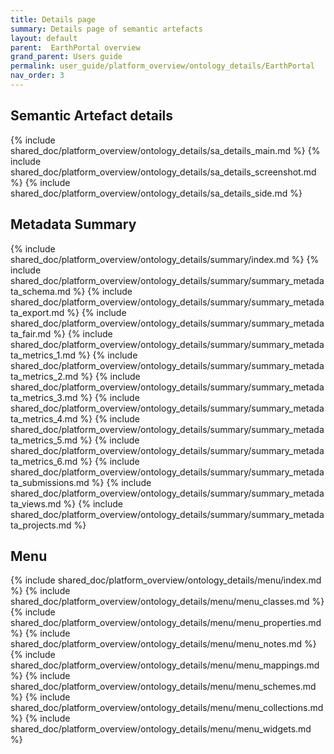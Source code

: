 ```yaml
---
title: Details page
summary: Details page of semantic artefacts
layout: default
parent:  EarthPortal overview
grand_parent: Users guide
permalink: user_guide/platform_overview/ontology_details/EarthPortal
nav_order: 3
---
```




## Semantic Artefact details
{% include shared_doc/platform_overview/ontology_details/sa_details_main.md  %}
{% include shared_doc/platform_overview/ontology_details/sa_details_screenshot.md  %}
{% include shared_doc/platform_overview/ontology_details/sa_details_side.md  %}

## Metadata Summary
{% include shared_doc/platform_overview/ontology_details/summary/index.md  %}
{% include shared_doc/platform_overview/ontology_details/summary/summary_metadata_schema.md  %}
{% include shared_doc/platform_overview/ontology_details/summary/summary_metadata_export.md  %}
{% include shared_doc/platform_overview/ontology_details/summary/summary_metadata_fair.md  %}
{% include shared_doc/platform_overview/ontology_details/summary/summary_metadata_metrics_1.md  %}
{% include shared_doc/platform_overview/ontology_details/summary/summary_metadata_metrics_2.md  %}
{% include shared_doc/platform_overview/ontology_details/summary/summary_metadata_metrics_3.md  %}
{% include shared_doc/platform_overview/ontology_details/summary/summary_metadata_metrics_4.md  %}
{% include shared_doc/platform_overview/ontology_details/summary/summary_metadata_metrics_5.md  %}
{% include shared_doc/platform_overview/ontology_details/summary/summary_metadata_metrics_6.md  %}
{% include shared_doc/platform_overview/ontology_details/summary/summary_metadata_submissions.md  %}
{% include shared_doc/platform_overview/ontology_details/summary/summary_metadata_views.md  %}
{% include shared_doc/platform_overview/ontology_details/summary/summary_metadata_projects.md  %}


## Menu
{% include shared_doc/platform_overview/ontology_details/menu/index.md  %}
{% include shared_doc/platform_overview/ontology_details/menu/menu_classes.md  %}
{% include shared_doc/platform_overview/ontology_details/menu/menu_properties.md  %}
{% include shared_doc/platform_overview/ontology_details/menu/menu_notes.md  %}
{% include shared_doc/platform_overview/ontology_details/menu/menu_mappings.md  %}
{% include shared_doc/platform_overview/ontology_details/menu/menu_schemes.md  %}
{% include shared_doc/platform_overview/ontology_details/menu/menu_collections.md  %}
{% include shared_doc/platform_overview/ontology_details/menu/menu_widgets.md  %}